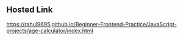 ## Hosted Link

https://rahul9695.github.io/Beginner-Frontend-Practice/JavaScript-projects/age-calculator/index.html
